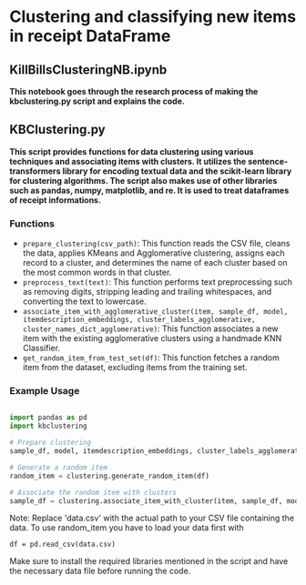 # Clustering and classifying new items in receipt DataFrame

## KillBillsClusteringNB.ipynb

**This notebook goes through the research process of making the kbclustering.py script and explains the code.**

## KBClustering.py

**This script provides functions for data clustering using various techniques and associating items with clusters. It utilizes the sentence-transformers library for encoding textual data and the scikit-learn library for clustering algorithms. The script also makes use of other libraries such as pandas, numpy, matplotlib, and re. It is used to treat dataframes of receipt informations.**

### Functions

- `prepare_clustering(csv_path)`: This function reads the CSV file, cleans the data, applies KMeans and Agglomerative clustering, assigns each record to a cluster, and determines the name of each cluster based on the most common words in that cluster.
- `preprocess_text(text)`: This function performs text preprocessing such as removing digits, stripping leading and trailing whitespaces, and converting the text to lowercase.
- `associate_item_with_agglomerative_cluster(item, sample_df, model, itemdescription_embeddings, cluster_labels_agglomerative, cluster_names_dict_agglomerative)`: This function associates a new item with the existing agglomerative clusters using a handmade KNN Classifier.
- `get_random_item_from_test_set(df)`: This function fetches a random item from the dataset, excluding items from the training set.

### Example Usage

```python 

import pandas as pd
import kbclustering

# Prepare clustering
sample_df, model, itemdescription_embeddings, cluster_labels_agglomerative, cluster_names_dict_agglomerative = clustering.prepare_clustering('data.csv')

# Generate a random item
random_item = clustering.generate_random_item(df)

# Associate the random item with clusters
sample_df = clustering.associate_item_with_cluster(item, sample_df, model, itemdescription_embeddings, cluster_labels_agglomerative, cluster_names_dict_agglomerative)

```

Note: Replace 'data.csv' with the actual path to your CSV file containing the data. To use random_item you have to load your data first with

```
df = pd.read_csv(data.csv)
```

Make sure to install the required libraries mentioned in the script and have the necessary data file before running the code.

